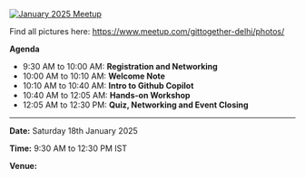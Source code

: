 [![January 2025 Meetup](https://secure.meetupstatic.com/photos/event/3/3/d/7/600_525373271.webp?w=750)](https://www.meetup.com/gittogether-delhi/events/305225667/?eventOrigin=group_featured_event)

Find all pictures here: https://www.meetup.com/gittogether-delhi/photos/

**Agenda**

- 9:30 AM to 10:00 AM: **Registration and Networking**
- 10:00 AM to 10:10 AM: **Welcome Note**
- 10:10 AM to 10:40 AM: **Intro to Github Copilot**
- 10:40 AM to 12:05 AM: **Hands-on Workshop**
- 12:05 AM to 12:30 PM: **Quiz, Networking and Event Closing**

-----------

**Date:** Saturday 18th January 2025

**Time:** 9:30 AM to 12:30 PM IST

**Venue:**

